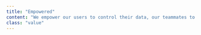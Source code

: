 ```yaml
---
title: "Empowered"
content: "We empower our users to control their data, our teammates to do great work, and our community to build economic value."
class: "value"
---
```

